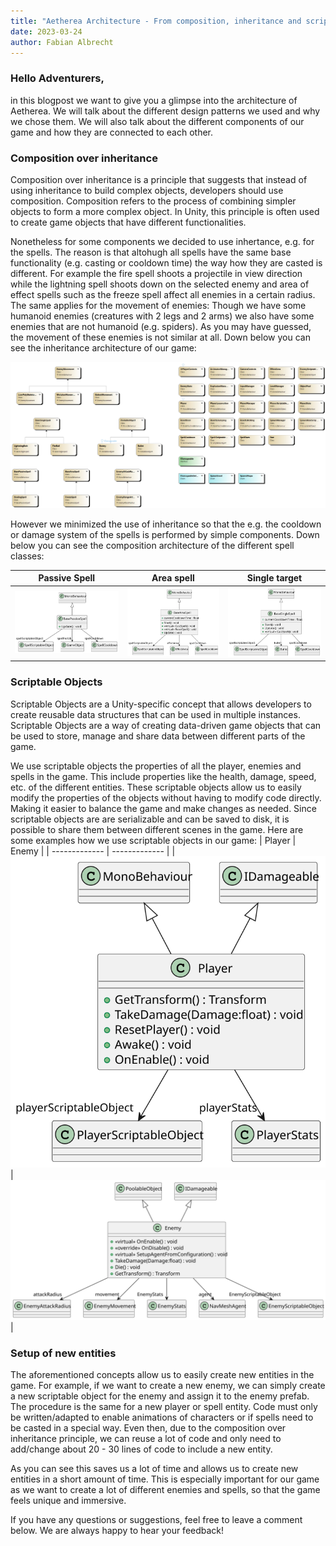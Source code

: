 ```yaml
---
title: "Aetherea Architecture - From composition, inheritance and scriptable objects"
date: 2023-03-24
author: Fabian Albrecht
---
```

### Hello Adventurers,

in this blogpost we want to give you a glimpse into the architecture of Aetherea. We will talk about the different design patterns we used and why we chose them. We will also talk about the different components of our game and how they are connected to each other.

### Composition over inheritance
Composition over inheritance is a principle that suggests that instead of using inheritance to build complex objects, developers should use composition. Composition refers to the process of combining simpler objects to form a more complex object. In Unity, this principle is often used to create game objects that have different functionalities.

Nonetheless for some components we decided to use inhertance, e.g. for the spells. The reason is that altohugh all spells have the same base functionality (e.g. casting or cooldown time) the way how they are casted is different. For example the fire spell shoots a projectile in view direction while the lightning spell shoots down on the selected enemy and area of effect spells such as the freeze spell affect all enemies in a certain radius.
The same applies for the movement of enemies: Though we have some humanoid enemies (creatures with 2 legs and 2 arms) we also have some enemies that are not humanoid (e.g. spiders). As you may have guessed, the movement of these enemies is not similar at all. Down below you can see the inheritance architecture of our game:

![Inheritance architecture](/architecture/AethereaGame.png)

However we minimized the use of inheritance so that the e.g. the cooldown or damage system of the spells is performed by simple components. Down below you can see the composition architecture of the different spell classes:

|  Passive Spell  | Area spell  | Single target |
| ------------- | ------------- | ------------- |
| ![](/architecture/BasePassiveSpell.svg)  | ![](/architecture/BaseAreaSpell.svg)  | ![](/architecture/BaseSingleSpell.svg) | 

### Scriptable Objects

Scriptable Objects are a Unity-specific concept that allows developers to create reusable data structures that can be used in multiple instances. Scriptable Objects are a way of creating data-driven game objects that can be used to store, manage and share data between different parts of the game.

We use scriptable objects the properties of all the player, enemies and spells in the game. This include properties like the health, damage, speed, etc. of the different entities. 
These scriptable objects allow us to easily modify the properties of the objects without having to modify code directly. Making it easier to balance the game and make changes as needed. Since scriptable objects are are serializable and can be saved to disk, it is possible to share them between different scenes in the game. Here are some examples how we use scriptable objects in our game: 
|  Player   | Enemy |
| ------------- | ------------- |
| ![](/architecture/Player.svg) | ![](/architecture/Enemy.svg)  |

### Setup of new entities

The aforementioned concepts allow us to easily create new entities in the game. For example, if we want to create a new enemy, we can simply create a new scriptable object for the enemy and assign it to the enemy prefab. The procedure is the same for a new player or spell entity. Code must only be written/adapted to enable animations of characters or if spells need to be casted in a special way. Even then, due to the composition over inheritance principle, we can reuse a lot of code and only need to add/change about 20 - 30 lines of code to include a new entity.

As you can see this saves us a lot of time and allows us to create new entities in a short amount of time. This is especially important for our game as we want to create a lot of different enemies and spells, so that the game feels unique and immersive.

If you have any questions or suggestions, feel free to leave a comment below. We are always happy to hear your feedback!
